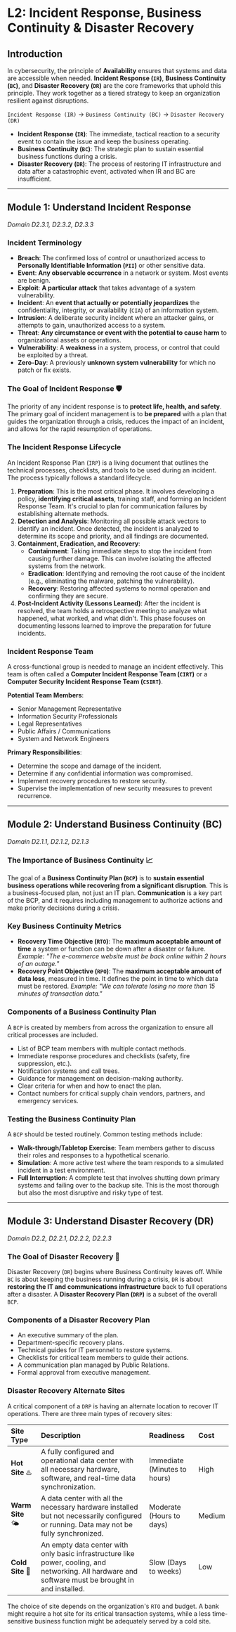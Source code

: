 # L2: Incident Response, Business Continuity & Disaster Recovery

## Introduction

In cybersecurity, the principle of **Availability** ensures that systems and data are accessible when needed. **Incident Response (`IR`)**, **Business Continuity (`BC`)**, and **Disaster Recovery (`DR`)** are the core frameworks that uphold this principle. They work together as a tiered strategy to keep an organization resilient against disruptions.

`Incident Response (IR)` -> `Business Continuity (BC)` -> `Disaster Recovery (DR)`

* **Incident Response (`IR`)**: The immediate, tactical reaction to a security event to contain the issue and keep the business operating.
* **Business Continuity (`BC`)**: The strategic plan to sustain essential business functions during a crisis.
* **Disaster Recovery (`DR`)**: The process of restoring IT infrastructure and data after a catastrophic event, activated when IR and BC are insufficient.

---

## Module 1: Understand Incident Response

*Domain D2.3.1, D2.3.2, D2.3.3*

### Incident Terminology

* **Breach**: The confirmed loss of control or unauthorized access to **Personally Identifiable Information (`PII`)** or other sensitive data.
* **Event**: **Any observable occurrence** in a network or system. Most events are benign.
* **Exploit**: **A particular attack** that takes advantage of a system vulnerability.
* **Incident**: An **event that actually or potentially jeopardizes** the confidentiality, integrity, or availability (`CIA`) of an information system.
* **Intrusion**: A deliberate security incident where an attacker gains, or attempts to gain, unauthorized access to a system.
* **Threat**: **Any circumstance or event with the potential to cause harm** to organizational assets or operations.
* **Vulnerability**: A **weakness** in a system, process, or control that could be exploited by a threat.
* **Zero-Day**: A previously **unknown system vulnerability** for which no patch or fix exists.

### The Goal of Incident Response 🛡️

The priority of any incident response is to **protect life, health, and safety**. The primary goal of incident management is to **be prepared** with a plan that guides the organization through a crisis, reduces the impact of an incident, and allows for the rapid resumption of operations.

### The Incident Response Lifecycle

An Incident Response Plan (`IRP`) is a living document that outlines the technical processes, checklists, and tools to be used during an incident. The process typically follows a standard lifecycle.

1.  **Preparation**: This is the most critical phase. It involves developing a policy, **identifying critical assets**, training staff, and forming an Incident Response Team. It's crucial to plan for communication failures by establishing alternate methods.
2.  **Detection and Analysis**: Monitoring all possible attack vectors to identify an incident. Once detected, the incident is analyzed to determine its scope and priority, and all findings are documented.
3.  **Containment, Eradication, and Recovery**:
    * **Containment**: Taking immediate steps to stop the incident from causing further damage. This can involve isolating the affected systems from the network.
    * **Eradication**: Identifying and removing the root cause of the incident (e.g., eliminating the malware, patching the vulnerability).
    * **Recovery**: Restoring affected systems to normal operation and confirming they are secure.
4.  **Post-Incident Activity (Lessons Learned)**: After the incident is resolved, the team holds a retrospective meeting to analyze what happened, what worked, and what didn't. This phase focuses on documenting lessons learned to improve the preparation for future incidents.

### Incident Response Team

A cross-functional group is needed to manage an incident effectively. This team is often called a **Computer Incident Response Team (`CIRT`)** or a **Computer Security Incident Response Team (`CSIRT`)**.

**Potential Team Members**:
* Senior Management Representative
* Information Security Professionals
* Legal Representatives
* Public Affairs / Communications
* System and Network Engineers

**Primary Responsibilities**:
* Determine the scope and damage of the incident.
* Determine if any confidential information was compromised.
* Implement recovery procedures to restore security.
* Supervise the implementation of new security measures to prevent recurrence.

---

## Module 2: Understand Business Continuity (BC)

*Domain D2.1.1, D2.1.2, D2.1.3*

### The Importance of Business Continuity 📈

The goal of a **Business Continuity Plan (`BCP`)** is to **sustain essential business operations while recovering from a significant disruption**. This is a business-focused plan, not just an IT plan. **Communication** is a key part of the BCP, and it requires including management to authorize actions and make priority decisions during a crisis.

### Key Business Continuity Metrics

* **Recovery Time Objective (`RTO`)**: The **maximum acceptable amount of time** a system or function can be down after a disaster or failure. *Example: "The e-commerce website must be back online within 2 hours of an outage."*
* **Recovery Point Objective (`RPO`)**: The **maximum acceptable amount of data loss**, measured in time. It defines the point in time to which data must be restored. *Example: "We can tolerate losing no more than 15 minutes of transaction data."*



### Components of a Business Continuity Plan

A `BCP` is created by members from across the organization to ensure all critical processes are included.

* List of BCP team members with multiple contact methods.
* Immediate response procedures and checklists (safety, fire suppression, etc.).
* Notification systems and call trees.
* Guidance for management on decision-making authority.
* Clear criteria for when and how to enact the plan.
* Contact numbers for critical supply chain vendors, partners, and emergency services.

### Testing the Business Continuity Plan

A `BCP` should be tested routinely. Common testing methods include:

* **Walk-through/Tabletop Exercise**: Team members gather to discuss their roles and responses to a hypothetical scenario.
* **Simulation**: A more active test where the team responds to a simulated incident in a test environment.
* **Full Interruption**: A complete test that involves shutting down primary systems and failing over to the backup site. This is the most thorough but also the most disruptive and risky type of test.

---

## Module 3: Understand Disaster Recovery (DR)

*Domain D2.2, D2.2.1, D2.2.2, D2.2.3*

### The Goal of Disaster Recovery 🚒

Disaster Recovery (`DR`) begins where Business Continuity leaves off. While `BC` is about keeping the business running during a crisis, `DR` is about **restoring the IT and communications infrastructure** back to full operations after a disaster. A **Disaster Recovery Plan (`DRP`)** is a subset of the overall `BCP`.

### Components of a Disaster Recovery Plan

* An executive summary of the plan.
* Department-specific recovery plans.
* Technical guides for IT personnel to restore systems.
* Checklists for critical team members to guide their actions.
* A communication plan managed by Public Relations.
* Formal approval from executive management.

### Disaster Recovery Alternate Sites

A critical component of a `DRP` is having an alternate location to recover IT operations. There are three main types of recovery sites:

| Site Type | Description | Readiness | Cost |
| :-------- | :---------- | :-------- | :--- |
| **Hot Site** ♨️ | A fully configured and operational data center with all necessary hardware, software, and real-time data synchronization. | Immediate (Minutes to hours) | High |
| **Warm Site** 🌤️ | A data center with all the necessary hardware installed but not necessarily configured or running. Data may not be fully synchronized. | Moderate (Hours to days) | Medium |
| **Cold Site** 🧊 | An empty data center with only basic infrastructure like power, cooling, and networking. All hardware and software must be brought in and installed. | Slow (Days to weeks) | Low |

The choice of site depends on the organization's `RTO` and budget. A bank might require a hot site for its critical transaction systems, while a less time-sensitive business function might be adequately served by a cold site.
